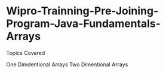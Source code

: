 # Wipro-Trainning-Pre-Joining-Program-Java-Fundamentals-Arrays
Topics Covered 

One Dimdentional Arrays
Two Dimentional Arrays
